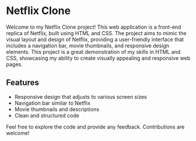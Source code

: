 # Netflix Clone

Welcome to my Netflix Clone project! This web application is a front-end replica of Netflix, built using HTML and CSS. The project aims to mimic the visual layout and design of Netflix, providing a user-friendly interface that includes a navigation bar, movie thumbnails, and responsive design elements. This project is a great demonstration of my skills in HTML and CSS, showcasing my ability to create visually appealing and responsive web pages.

## Features

- Responsive design that adjusts to various screen sizes
- Navigation bar similar to Netflix
- Movie thumbnails and descriptions
- Clean and structured code

Feel free to explore the code and provide any feedback. Contributions are welcome!
